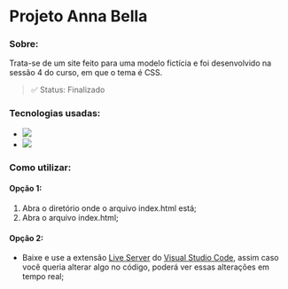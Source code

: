 # Projeto Anna Bella

### Sobre:
Trata-se de um site feito para uma modelo fictícia e foi desenvolvido na sessão 4  do curso, em que o tema é CSS.

> ✅ Status: Finalizado

### Tecnologias usadas:
<ul>
  <li>
    <a href="https://developer.mozilla.org/pt-BR/docs/Web/HTML">
      <img src="https://img.shields.io/badge/HTML5-E34F26?style=for-the-badge&logo=html5&logoColor=white">
    </a>
  </li>
  <li>
    <a href="https://developer.mozilla.org/pt-BR/docs/Web/CSS">
      <img src="https://img.shields.io/badge/CSS3-1572B6?style=for-the-badge&logo=css3&logoColor=white">
    </a>
  </li>
</ul>

### Como utilizar:
#### Opção 1:
<ol>
  <li>
    Abra o diretório onde o arquivo index.html está;
  </li>
  <li>
    Abra o arquivo index.html;
  </li>
</ol>

#### Opção 2:
- Baixe e use a extensão [Live Server](https://marketplace.visualstudio.com/items?itemName=ritwickdey.LiveServer) do [Visual Studio Code](https://code.visualstudio.com/download), assim caso você queria alterar algo no código, poderá ver essas alterações em tempo real;

